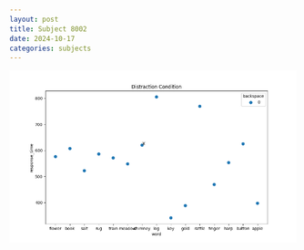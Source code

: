 ```yaml
---
layout: post
title: Subject 8002
date: 2024-10-17
categories: subjects
---
```


![](data/8002/run-16/8002_rt_acc_fuzzy_delay.png)
